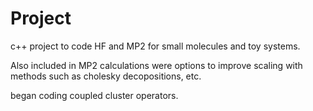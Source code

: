 # Project
c++ project to code HF and MP2 for small molecules and toy systems.

Also included in MP2 calculations were options to improve scaling with methods such as cholesky decopositions, etc.

began coding coupled cluster operators.
